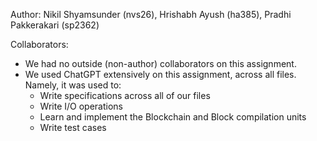 Author: Nikil Shyamsunder (nvs26), Hrishabh Ayush (ha385), Pradhi Pakkerakari (sp2362)

Collaborators:
- We had no outside (non-author) collaborators on this assignment.
- We used ChatGPT extensively on this assignment, across all files. Namely, it was used to:
    - Write specifications across all of our files
    - Write I/O operations 
    - Learn and implement the Blockchain and Block compilation units
    - Write test cases